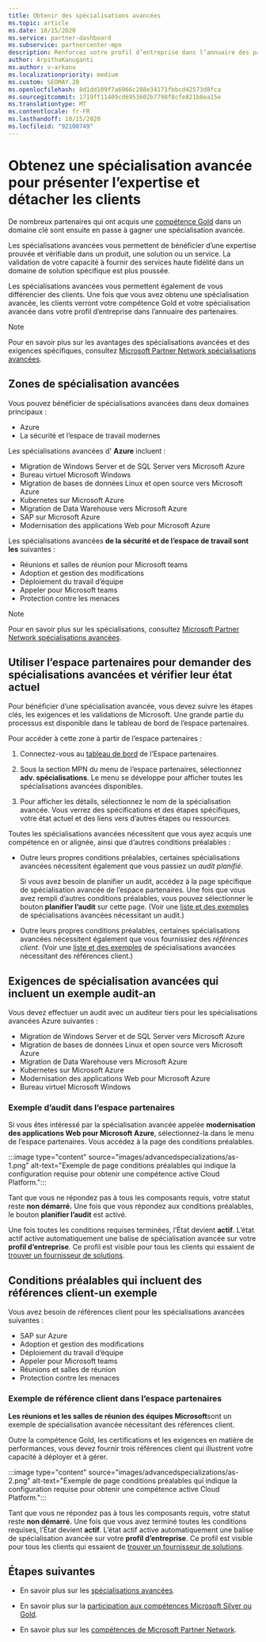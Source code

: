 ```yaml
---
title: Obtenir des spécialisations avancées
ms.topic: article
ms.date: 10/15/2020
ms.service: partner-dashboard
ms.subservice: partnercenter-mpn
description: Renforcez votre profil d’entreprise dans l’annuaire des partenaires. Découvrez comment obtenir des spécialisations avancées, ainsi que vos compétences Gold/Silver.
author: ArpithaKanuganti
ms.author: v-arkanu
ms.localizationpriority: medium
ms.custom: SEOMAY.20
ms.openlocfilehash: 8d1dd109f7a6966c288e34171fbbcd42573d8fca
ms.sourcegitcommit: 1719ff11409cd6953602b7798f8cfe821b8ea15e
ms.translationtype: MT
ms.contentlocale: fr-FR
ms.lasthandoff: 10/15/2020
ms.locfileid: "92100749"
---
```

# <a name="earn-an-advanced-specialization-to-showcase-expertise-and-stand-out-to-customers"></a>Obtenez une spécialisation avancée pour présenter l’expertise et détacher les clients 

De nombreux partenaires qui ont acquis une [compétence Gold](learn-about-competencies.md) dans un domaine clé sont ensuite en passe à gagner une spécialisation avancée.

Les spécialisations avancées vous permettent de bénéficier d’une expertise prouvée et vérifiable dans un produit, une solution ou un service. La validation de votre capacité à fournir des services haute fidélité dans un domaine de solution spécifique est plus poussée.

Les spécialisations avancées vous permettent également de vous différencier des clients. Une fois que vous avez obtenu une spécialisation avancée, les clients verront votre compétence Gold et votre spécialisation avancée dans votre profil d’entreprise dans l’annuaire des partenaires.

> [!NOTE]
> Pour en savoir plus sur les avantages des spécialisations avancées et des exigences spécifiques, consultez [Microsoft Partner Network spécialisations avancées](https://partner.microsoft.com/membership/advanced-specialization).

## <a name="advanced-specialization-areas"></a>Zones de spécialisation avancées

Vous pouvez bénéficier de spécialisations avancées dans deux domaines principaux :

- Azure
- La sécurité et l’espace de travail modernes

Les spécialisations avancées d' **Azure** incluent :

- Migration de Windows Server et de SQL Server vers Microsoft Azure 
- Bureau virtuel Microsoft Windows
- Migration de bases de données Linux et open source vers Microsoft Azure
- Kubernetes sur Microsoft Azure
- Migration de Data Warehouse vers Microsoft Azure
- SAP sur Microsoft Azure
- Modernisation des applications Web pour Microsoft Azure
 
Les spécialisations avancées **de la sécurité et de l’espace de travail sont les** suivantes :

- Réunions et salles de réunion pour Microsoft teams
- Adoption et gestion des modifications
- Déploiement du travail d’équipe
- Appeler pour Microsoft teams
- Protection contre les menaces
 
> [!NOTE]
> Pour en savoir plus sur les spécialisations, consultez [Microsoft Partner Network spécialisations avancées](https://partner.microsoft.com/membership/advanced-specialization).

## <a name="use-partner-center-to-apply-for-advanced-specializations-and-check-their-current-status"></a>Utiliser l’espace partenaires pour demander des spécialisations avancées et vérifier leur état actuel

Pour bénéficier d’une spécialisation avancée, vous devez suivre les étapes clés, les exigences et les validations de Microsoft. Une grande partie du processus est disponible dans le tableau de bord de l’espace partenaires.

Pour accéder à cette zone à partir de l’espace partenaires :

1. Connectez-vous au [tableau de bord](https://partner.microsoft.com/dashboard/home) de l’Espace partenaires.

2. Sous la section MPN du menu de l’espace partenaires, sélectionnez **adv. spécialisations**. Le menu se développe pour afficher toutes les spécialisations avancées disponibles.

3. Pour afficher les détails, sélectionnez le nom de la spécialisation avancée. Vous verrez des spécifications et des étapes spécifiques, votre état actuel et des liens vers d’autres étapes ou ressources.

Toutes les spécialisations avancées nécessitent que vous ayez acquis une compétence en or alignée, ainsi que d’autres conditions préalables :

- Outre leurs propres conditions préalables, certaines spécialisations avancées nécessitent également que vous passiez un *audit planifié*.

  Si vous avez besoin de planifier un audit, accédez à la page spécifique de spécialisation avancée de l’espace partenaires. Une fois que vous avez rempli d’autres conditions préalables, vous pouvez sélectionner le bouton **planifier l’audit** sur cette page. (Voir une [liste et des exemples](advanced-specializations.md#advanced-specialization-requirements-that-include-an-audit---an-example) de spécialisations avancées nécessitant un audit.)

- Outre leurs propres conditions préalables, certaines spécialisations avancées nécessitent également que vous fournissiez des *références client*. (Voir une [liste et des exemples](advanced-specializations.md#prerequisites-that-include-customer-references---an-example) de spécialisations avancées nécessitant des références client.)

## <a name="advanced-specialization-requirements-that-include-an-audit---an-example"></a>Exigences de spécialisation avancées qui incluent un exemple audit-an

Vous devez effectuer un audit avec un auditeur tiers pour les spécialisations avancées Azure suivantes :

- Migration de Windows Server et de SQL Server vers Microsoft Azure
- Migration de bases de données Linux et open source vers Microsoft Azure
- Migration de Data Warehouse vers Microsoft Azure
- Kubernetes sur Microsoft Azure
- Modernisation des applications Web pour Microsoft Azure
- Bureau virtuel Microsoft Windows

### <a name="audit-example-in-partner-center"></a>Exemple d’audit dans l’espace partenaires

Si vous êtes intéressé par la spécialisation avancée appelée **modernisation des applications Web pour Microsoft Azure**, sélectionnez-la dans le menu de l’espace partenaires. Vous accédez à la page des conditions préalables.

:::image type="content" source="images/advancedspecializations/as-1.png" alt-text="Exemple de page conditions préalables qui indique la configuration requise pour obtenir une compétence active Cloud Platform.":::

Tant que vous ne répondez pas à tous les composants requis, votre statut reste **non démarré.**
Une fois que vous répondez aux conditions préalables, le bouton **planifier l’audit** est activé.

Une fois toutes les conditions requises terminées, l’État devient **actif**. L’état actif active automatiquement une balise de spécialisation avancée sur votre **profil d’entreprise**. Ce profil est visible pour tous les clients qui essaient de [trouver un fournisseur de solutions](https://www.microsoft.com/solution-providers/home).

## <a name="prerequisites-that-include-customer-references---an-example"></a>Conditions préalables qui incluent des références client-un exemple

Vous avez besoin de références client pour les spécialisations avancées suivantes :

- SAP sur Azure
- Adoption et gestion des modifications
- Déploiement du travail d’équipe
- Appeler pour Microsoft teams
- Réunions et salles de réunion
- Protection contre les menaces

### <a name="customer-reference-example-in-partner-center"></a>Exemple de référence client dans l’espace partenaires

**Les réunions et les salles de réunion des équipes Microsoft**sont un exemple de spécialisation avancée nécessitant des références client.

Outre la compétence Gold, les certifications et les exigences en matière de performances, vous devez fournir trois références client qui illustrent votre capacité à déployer et à gérer.

:::image type="content" source="images/advancedspecializations/as-2.png" alt-text="Exemple de page conditions préalables qui indique la configuration requise pour obtenir une compétence active Cloud Platform.":::

Tant que vous ne répondez pas à tous les composants requis, votre statut reste **non démarré.** Une fois que vous avez terminé toutes les conditions requises, l’État devient **actif**. L’état actif active automatiquement une balise de spécialisation avancée sur votre **profil d’entreprise**. Ce profil est visible pour tous les clients qui essaient de [trouver un fournisseur de solutions](https://www.microsoft.com/solution-providers/home).

## <a name="next-steps"></a>Étapes suivantes

- En savoir plus sur les [spécialisations avancées](https://partner.microsoft.com/membership/advanced-specialization).

- En savoir plus sur la [participation aux compétences Microsoft Silver ou Gold](learn-about-competencies.md).

- En savoir plus sur les [compétences de Microsoft Partner Network](https://partner.microsoft.com/membership/competencies).